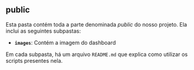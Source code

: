 ## public

Esta pasta contém toda a parte denominada *public* do nosso projeto. Ela inclui as seguintes subpastas:

- **`images`**: Contém a imagem do dashboard

Em cada subpasta, há um arquivo `README.md` que explica como utilizar os scripts presentes nela.
